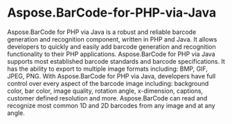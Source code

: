 # Aspose.BarCode-for-PHP-via-Java
Aspose.BarCode for PHP via Java is a robust and reliable barcode generation and recognition component, written in PHP and Java. It allows developers to quickly and easily add barcode generation and  recognition functionality to their PHP applications.  Aspose.BarCode for PHP via Java supports most established barcode standards and barcode specifications. It has the ability to export to multiple image formats including: BMP, GIF, JPEG, PNG.  With Aspose.BarCode for PHP via  Java, developers have full control over every aspect of the barcode image including: background color, bar color, image quality, rotation angle, x-dimension, captions, customer defined resolution and more.  Aspose.BarCode can read and recognize most common 1D and 2D barcodes from any image and at any angle.
